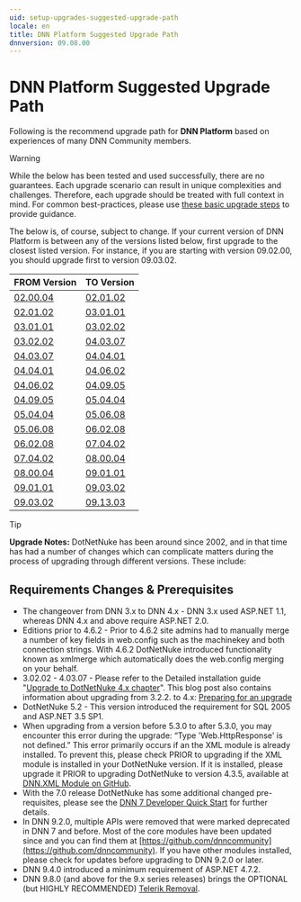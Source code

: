 ```yaml
---
uid: setup-upgrades-suggested-upgrade-path
locale: en
title: DNN Platform Suggested Upgrade Path
dnnversion: 09.08.00
---
```


# DNN Platform Suggested Upgrade Path
Following is the recommend upgrade path for **DNN Platform** based on experiences of many DNN Community members.

> [!WARNING]
> While the below has been tested and used successfully, there are no guarantees. Each upgrade scenario can result in unique complexities and challenges. Therefore, each upgrade should be treated with full context in mind. For common best-practices, please use [these basic upgrade steps](xref:setup-upgrades) to provide guidance.

The below is, of course, subject to change. If your current version of DNN Platform is between any of the versions listed below, first upgrade to the closest listed version. For instance, if you are starting with version 09.02.00, you should upgrade first to version 09.03.02.

|**FROM Version**|**TO Version**|
|---|---|
|[02.00.04](https://github.com/dnnsoftware/Dnn.Releases.Archive.2x/tree/master/02.00.04)|[02.01.02](https://github.com/dnnsoftware/Dnn.Releases.Archive.2x/tree/master/02.01.02)|
|[02.01.02](https://github.com/dnnsoftware/Dnn.Releases.Archive.2x/tree/master/02.01.02)|[03.01.01](https://github.com/dnnsoftware/Dnn.Releases.Archive.3x/tree/master/03.01.01)|
|[03.01.01](https://github.com/dnnsoftware/Dnn.Releases.Archive.3x/tree/master/03.01.01)|[03.02.02](https://github.com/dnnsoftware/Dnn.Releases.Archive.3x/tree/master/03.02.02)|
|[03.02.02](https://github.com/dnnsoftware/Dnn.Releases.Archive.3x/tree/master/03.02.02)|[04.03.07](https://github.com/dnnsoftware/Dnn.Releases.Archive.4x/tree/master/04.03.07)|
|[04.03.07](https://github.com/dnnsoftware/Dnn.Releases.Archive.4x/tree/master/04.03.07)|[04.04.01](https://github.com/dnnsoftware/Dnn.Releases.Archive.4x/tree/master/04.04.01)|
|[04.04.01](https://github.com/dnnsoftware/Dnn.Releases.Archive.4x/tree/master/04.04.01)|[04.06.02](https://github.com/dnnsoftware/Dnn.Releases.Archive.4x/tree/master/04.06.02)|
|[04.06.02](https://github.com/dnnsoftware/Dnn.Releases.Archive.4x/tree/master/04.06.02)|[04.09.05](https://github.com/dnnsoftware/Dnn.Releases.Archive.4x/tree/master/04.09.05)|
|[04.09.05](https://github.com/dnnsoftware/Dnn.Releases.Archive.4x/tree/master/04.09.05)|[05.04.04](https://github.com/dnnsoftware/Dnn.Releases.Archive.5x/tree/master/05.04.04)|
|[05.04.04](https://github.com/dnnsoftware/Dnn.Releases.Archive.5x/tree/master/05.04.04)|[05.06.08](https://github.com/dnnsoftware/Dnn.Releases.Archive.5x/tree/master/05.06.08)|
|[05.06.08](https://github.com/dnnsoftware/Dnn.Releases.Archive.5x/tree/master/05.06.08)|[06.02.08](https://github.com/dnnsoftware/Dnn.Releases.Archive.6x/tree/master/06.02.08)|
|[06.02.08](https://github.com/dnnsoftware/Dnn.Releases.Archive.6x/tree/master/06.02.08)|[07.04.02](https://github.com/dnnsoftware/Dnn.Releases.Archive.7x/tree/master/07.04.02)|
|[07.04.02](https://github.com/dnnsoftware/Dnn.Releases.Archive.7x/tree/master/07.04.02)|[08.00.04](https://github.com/dnnsoftware/Dnn.Releases.Archive.8x/tree/master/08.00.04)|
|[08.00.04](https://github.com/dnnsoftware/Dnn.Releases.Archive.8x/tree/master/08.00.04)|[09.01.01](https://github.com/dnnsoftware/Dnn.Platform/releases/tag/v9.1.1)|
|[09.01.01](https://github.com/dnnsoftware/Dnn.Platform/releases/tag/v9.1.1)|[09.03.02](https://github.com/dnnsoftware/Dnn.Platform/releases/tag/v9.3.2)|
|[09.03.02](https://github.com/dnnsoftware/Dnn.Platform/releases/tag/v9.3.2)|[09.13.03](https://github.com/dnnsoftware/Dnn.Platform/releases/tag/v9.13.3)|

> [!TIP]
> **Upgrade Notes:** DotNetNuke has been around since 2002, and in that time has had a number of changes which can complicate matters during the process of upgrading through different versions. These include:

## Requirements Changes & Prerequisites
- The changeover from DNN 3.x to DNN 4.x - DNN 3.x used ASP.NET 1.1, whereas DNN 4.x and above require ASP.NET 2.0.
- Editions prior to 4.6.2 - Prior to 4.6.2 site admins had to manually merge a number of key fields in web.config such as the machinekey and both connection strings. With 4.6.2 DotNetNuke introduced functionality known as xmlmerge which automatically does the web.config merging on your behalf.
- 3.02.02 - 4.03.07 - Please refer to the Detailed installation guide "[Upgrade to DotNetNuke 4.x chapter](https://www.dnnsoftware.com/LinkClick.aspx?fileticket=gOZGbvrVKJw%3d&tabid=478&mid=857)". This blog post also contains information about upgrading from 3.2.2. to 4.x: [Preparing for an upgrade](https://www.dnnsoftware.com/community-blog/cid/135317/preparing-for-an-upgrade)
- DotNetNuke 5.2 - This version introduced the requirement for SQL 2005 and ASP.NET 3.5 SP1.
- When upgrading from a version before 5.3.0 to after 5.3.0, you may encounter this error during the upgrade: “Type 'Web.HttpResponse' is not defined.” This error primarily occurs if an the XML module is already installed. To prevent this, please check PRIOR to upgrading if the XML module is installed in your DotNetNuke version. If it is installed, please upgrade it PRIOR to upgrading DotNetNuke to version 4.3.5, available at [DNN.XML Module on GitHub](https://github.com/DNNCommunity/DNN.XML).
- With the 7.0 release DotNetNuke has some additional changed pre-requisites, please see the [DNN 7 Developer Quick Start](https://www.dnnsoftware.com/wiki/dotnetnuke-70-developer-quick-start#Pre-requisites_0) for further details.
- In DNN 9.2.0, multiple APIs were removed that were marked deprecated in DNN 7 and before. Most of the core modules have been updated since and you can find them at [https://github.com/dnncommunity](https://github.com/dnncommunity). If you have other modules installed, please check for updates before upgrading to DNN 9.2.0 or later.
- DNN 9.4.0 introduced a minimum requirement of ASP.NET 4.7.2.
- DNN 9.8.0 (and above for the 9.x series releases) brings the OPTIONAL (but HIGHLY RECOMMENDED) [Telerik Removal](xref:setup-telerik-removal).

